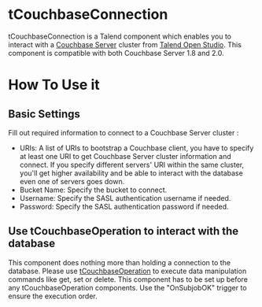 tCouchbaseConnection
====================

tCouchbaseConnection is a Talend component which enables you to interact with a [Couchbase Server](http://www.talend.com/products/open-studio-di.php) cluster from [Talend Open Studio](http://www.talend.com/products/open-studio-di.php).
This component is compatible with both Couchbase Server 1.8 and 2.0.

How To Use it
==============

Basic Settings
---------------
Fill out required information to connect to a Couchbase Server cluster :

- URIs: A list of URIs to bootstrap a Couchbase client, you have to specify at least one URI to get Couchbase Server cluster information and connect. If you specify different servers' URI within the same cluster, you'll get higher availability and be able to interact with the database even one of servers goes down.
- Bucket Name: Specify the bucket to connect.
- Username: Specify the SASL authentication username if needed.
- Password: Specify the SASL authentication password if needed. 

Use tCouchbaseOperation to interact with the database
------------------------------------------------------
This component does nothing more than holding a connection to the database. Please use [tCouchbaseOperation](https://github.com/ijokarumawak/tCouchbaseOperation) to execute data manipulation commands like get, set or delete.
This component has to be set up before any tCouchbaseOperation components. Use the "OnSubjobOK" trigger to ensure the execution order.